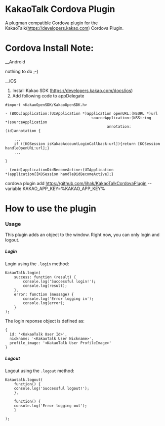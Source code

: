 KakaoTalk Cordova Plugin
========================

A plugman compatible Cordova plugin for the KakaoTalk(https://developers.kakao.com) Cordova Plugin.


Cordova Install Note:
========================

__Android

nothing to do ;-)


__iOS

1. Install Kakao SDK (https://developers.kakao.com/docs/ios)
2. Add following code to appDelegate

```
#import <KakaoOpenSDK/KakaoOpenSDK.h>

- (BOOL)application:(UIApplication *)application openURL:(NSURL *)url
                                       sourceApplication:(NSString *)sourceApplication
                                              annotation:(id)annotation {

    ...
    if ([KOSession isKakaoAccountLoginCallback:url]){return [KOSession handleOpenURL:url];}
    ...
    
}

- (void)applicationDidBecomeActive:(UIApplication *)application{[KOSession handleDidBecomeActive];}
```

cordova plugin add https://github.com/lihak/KakaoTalkCordovaPlugin --variable KAKAO_APP_KEY=%KAKAO_APP_KEY%


How to use the plugin
========================

### Usage

This plugin adds an object to the window. Right now, you can only login and logout.

##### Login

Login using the `.login` method:
```
KakaoTalk.login(
    success: function (result) {
        console.log('Successful login!');
		console.log(result);
    },
    error: function (message) {
        console.log('Error logging in');
		console.log(error);
    }
);
```

The login reponse object is defined as:
```
{
  id: '<KakaoTalk User Id>',
  nickname: '<KakaoTalk User Nickname>',
  profile_image: '<KakaoTalk User ProfileImage>'
}
```

##### Logout

Logout using the `.logout` method:
```
Kakaotalk.logout(
    function() {
	console.log('Successful logout!');
    },
  
    function() {
	console.log('Error logging out');
    }

);
```
